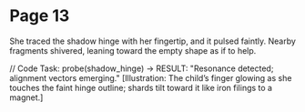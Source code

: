 # Page 13

She traced the shadow hinge with her fingertip, and it pulsed faintly.
Nearby fragments shivered, leaning toward the empty shape as if to help.

// Code Task: probe(shadow_hinge) → RESULT: "Resonance detected; alignment vectors emerging."
[Illustration: The child’s finger glowing as she touches the faint hinge outline; shards tilt toward it like iron filings to a magnet.]
